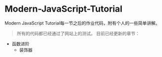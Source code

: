 # Modern-JavaScript-Tutorial
Modern JavaScript Tutorial每一节之后的作业代码，附有个人的一些简单讲解。
> 所有的代码都已经通过了网站上的测试。
目前已经更新的章节：
- 函数进阶
    - 装饰器
